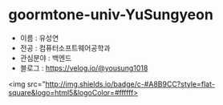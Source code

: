 # goormtone-univ-YuSungyeon
- 이름 : 유성연
- 전공 : 컴퓨터소프트웨어공학과
- 관심분야 : 백엔드
- 블로그 : https://velog.io/@yousung1018

<img src="http://img.shields.io/badge/c-#A8B9CC?style=flat-square&logo=html5&logoColor=#ffffff>